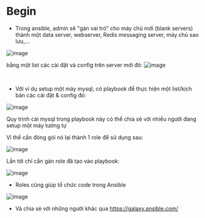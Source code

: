 # **Begin**

- Trong ansible, admin sẽ "gán vai trò" cho máy chủ mới (blank servers) thành một data server, webserver, Redis messaging server, máy chủ sao lưu,…

![image](https://user-images.githubusercontent.com/43572616/181220582-8a9ad7da-5d8f-4f84-9ad1-a0b7a6ef5593.png)

  bằng một list các cài đặt và config trên server mới đó:
![image](https://user-images.githubusercontent.com/43572616/181220606-db52b7c9-4962-432e-8ae3-25efa868bf74.png)

<br>

- Với ví dụ setup một máy mysql, có playbook để thực hiện một list/kịch bản các cài đặt & config đó:

![image](https://user-images.githubusercontent.com/43572616/181220623-ec21a389-292c-479d-88e2-05afd305e861.png)

Quy trình cài mysql trong playbook này có thể chia sẻ với nhiều người đang setup một máy tương tự

Vì thế cần đóng gói nó lại thành 1 role để sử dụng sau:

![image](https://user-images.githubusercontent.com/43572616/181220655-8350d992-8bcb-4165-8685-9105372a4095.png)


Lần tới chỉ cần gán role đã tạo vào playbook:

![image](https://user-images.githubusercontent.com/43572616/181220689-25d9b250-a6e7-4bb7-bc68-d9c660cff759.png)


- Roles cũng giúp tổ chức code trong Ansible

![image](https://user-images.githubusercontent.com/43572616/181220727-2569b605-6472-4e3b-a4b1-e940d93615b4.png)



- Và chia sẻ với những người khác qua <https://galaxy.ansible.com/>
